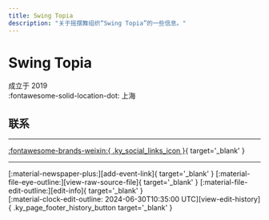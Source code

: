 ```yaml
---
title: Swing Topia
description: "关于摇摆舞组织“Swing Topia”的一些信息。"
---
```


# Swing Topia

成立于 2019  
:fontawesome-solid-location-dot: 上海  


## 联系


---

 [:fontawesome-brands-weixin:{ .ky_social_links_icon }](# "SwingTopia"){ target='_blank' }

---

<div class="ky_page_footer" markdown>
<div class="ky_page_footer_trailing" markdown="span">
[:material-newspaper-plus:][add-event-link]{ target='_blank' }
[:material-file-eye-outline:][view-raw-source-file]{ target='_blank' }
[:material-file-edit-outline:][edit-info]{ target='_blank' }
</div>
<div class="ky_page_footer_leading" markdown="span">
[:material-clock-edit-outline: 2024-06-30T10:35:00 UTC][view-edit-history]{ .ky_page_footer_history_button target='_blank' }
</div>
</div>

[add-event-link]: https://github.com/swingdance/events/issues/new?assignees=&labels=add+event&projects=&template=02-add_entity.yml&title=%5Bzh_CN%5D%20%3CName%3E&region=zh_CN&province=Shanghai&city=Shanghai&org_id=swing-topia "添加活动"
[view-raw-source-file]: https://github.com/swingdance/orgs/blob/main/zh_CN/swing-topia.json "查看原始源文件"
[edit-info]: https://github.com/swingdance/orgs/issues/new?assignees=&labels=update+org&projects=&template=03-update_entity.yml&title=%5Bzh_CN%5D%20Swing%20Topia&region=zh_CN&id=swing-topia&name=Swing%20Topia "编辑信息"

[view-edit-history]: https://github.com/swingdance/orgs/commits/main/zh_CN/swing-topia.json "查看编辑历史"
